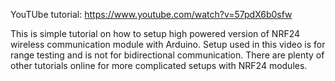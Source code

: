 YouTUbe tutorial: https://www.youtube.com/watch?v=57pdX6b0sfw

This is simple tutorial on how to setup high powered version of NRF24 wireless communication module with Arduino. 
Setup used in this video is for range testing and is not for bidirectional communication. 
There are plenty of other tutorials online for more complicated setups with NRF24 modules.
